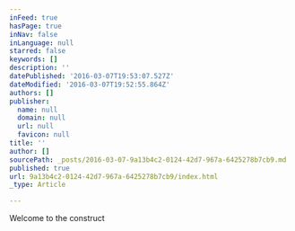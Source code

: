 ```yaml
---
inFeed: true
hasPage: true
inNav: false
inLanguage: null
starred: false
keywords: []
description: ''
datePublished: '2016-03-07T19:53:07.527Z'
dateModified: '2016-03-07T19:52:55.864Z'
authors: []
publisher:
  name: null
  domain: null
  url: null
  favicon: null
title: ''
author: []
sourcePath: _posts/2016-03-07-9a13b4c2-0124-42d7-967a-6425278b7cb9.md
published: true
url: 9a13b4c2-0124-42d7-967a-6425278b7cb9/index.html
_type: Article

---
```

Welcome to the construct